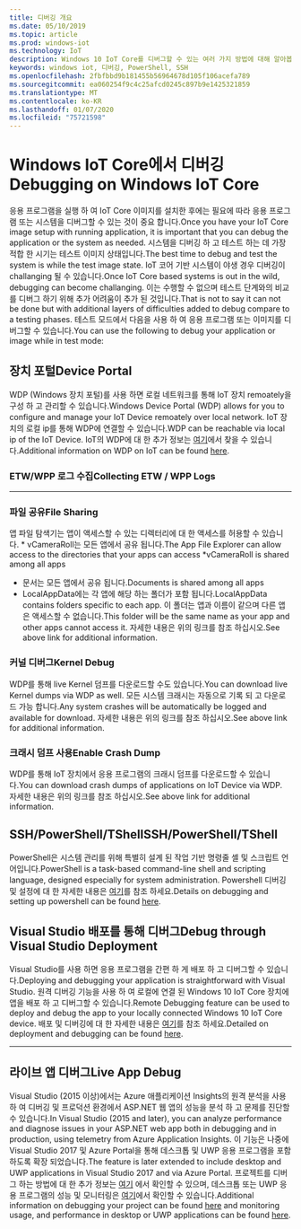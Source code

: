 ```yaml
---
title: 디버깅 개요
ms.date: 05/10/2019
ms.topic: article
ms.prod: windows-iot
ms.technology: IoT
description: Windows 10 IoT Core를 디버그할 수 있는 여러 가지 방법에 대해 알아봅니다.
keywords: windows iot, 디버깅, PowerShell, SSH
ms.openlocfilehash: 2fbfbbd9b181455b56964678d105f106acefa789
ms.sourcegitcommit: ea060254f9c4c25afcd0245c897b9e1425321859
ms.translationtype: MT
ms.contentlocale: ko-KR
ms.lasthandoff: 01/07/2020
ms.locfileid: "75721598"
---
```

# <a name="debugging-on-windows-iot-core"></a><span data-ttu-id="9a72b-104">Windows IoT Core에서 디버깅</span><span class="sxs-lookup"><span data-stu-id="9a72b-104">Debugging on Windows IoT Core</span></span>
<span data-ttu-id="9a72b-105">응용 프로그램을 실행 하 여 IoT Core 이미지를 설치한 후에는 필요에 따라 응용 프로그램 또는 시스템을 디버그할 수 있는 것이 중요 합니다.</span><span class="sxs-lookup"><span data-stu-id="9a72b-105">Once you have your IoT Core image setup with running application, it is important that you can debug the application or the system as needed.</span></span> <span data-ttu-id="9a72b-106">시스템을 디버깅 하 고 테스트 하는 데 가장 적합 한 시기는 테스트 이미지 상태입니다.</span><span class="sxs-lookup"><span data-stu-id="9a72b-106">The best time to debug and test the system is while the test image state.</span></span> <span data-ttu-id="9a72b-107">IoT 코어 기반 시스템이 야생 경우 디버깅이 challanging 될 수 있습니다.</span><span class="sxs-lookup"><span data-stu-id="9a72b-107">Once IoT Core based systems is out in the wild, debugging can become challanging.</span></span> <span data-ttu-id="9a72b-108">이는 수행할 수 없으며 테스트 단계와의 비교를 디버그 하기 위해 추가 어려움이 추가 된 것입니다.</span><span class="sxs-lookup"><span data-stu-id="9a72b-108">That is not to say it can not be done but with additional layers of difficulties added to debug compare to a testing phases.</span></span> <span data-ttu-id="9a72b-109">테스트 모드에서 다음을 사용 하 여 응용 프로그램 또는 이미지를 디버그할 수 있습니다.</span><span class="sxs-lookup"><span data-stu-id="9a72b-109">You can use the following to debug your application or image while in test mode:</span></span>

## <a name="device-portal"></a><span data-ttu-id="9a72b-110">장치 포털</span><span class="sxs-lookup"><span data-stu-id="9a72b-110">Device Portal</span></span>
<span data-ttu-id="9a72b-111">WDP (Windows 장치 포털)를 사용 하면 로컬 네트워크를 통해 IoT 장치 remoately을 구성 하 고 관리할 수 있습니다.</span><span class="sxs-lookup"><span data-stu-id="9a72b-111">Windows Device Portal (WDP) allows for you to configure and manage your IoT Device remoately over local network.</span></span> <span data-ttu-id="9a72b-112">IoT 장치의 로컬 ip를 통해 WDP에 연결할 수 있습니다.</span><span class="sxs-lookup"><span data-stu-id="9a72b-112">WDP can be reachable via local ip of the IoT Device.</span></span> <span data-ttu-id="9a72b-113">IoT의 WDP에 대 한 추가 정보는 [여기](https://docs.microsoft.com/windows/iot-core/manage-your-device/DevicePortal)에서 찾을 수 있습니다.</span><span class="sxs-lookup"><span data-stu-id="9a72b-113">Additional information on WDP on IoT can be found [here](https://docs.microsoft.com/windows/iot-core/manage-your-device/DevicePortal).</span></span>

### <a name="collecting-etw--wpp-logs"></a><span data-ttu-id="9a72b-114">ETW/WPP 로그 수집</span><span class="sxs-lookup"><span data-stu-id="9a72b-114">Collecting ETW / WPP Logs</span></span> 
-----

### <a name="file-sharing"></a><span data-ttu-id="9a72b-115">파일 공유</span><span class="sxs-lookup"><span data-stu-id="9a72b-115">File Sharing</span></span>
<span data-ttu-id="9a72b-116">앱 파일 탐색기는 앱이 액세스할 수 있는 디렉터리에 대 한 액세스를 허용할 수 있습니다. \* vCameraRoll는 모든 앱에서 공유 됩니다.</span><span class="sxs-lookup"><span data-stu-id="9a72b-116">The App File Explorer can allow access to the directories that your apps can access \*vCameraRoll is shared among all apps</span></span>
* <span data-ttu-id="9a72b-117">문서는 모든 앱에서 공유 됩니다.</span><span class="sxs-lookup"><span data-stu-id="9a72b-117">Documents is shared among all apps</span></span>
* <span data-ttu-id="9a72b-118">LocalAppData에는 각 앱에 해당 하는 폴더가 포함 됩니다.</span><span class="sxs-lookup"><span data-stu-id="9a72b-118">LocalAppData contains folders specific to each app.</span></span> <span data-ttu-id="9a72b-119">이 폴더는 앱과 이름이 같으며 다른 앱은 액세스할 수 없습니다.</span><span class="sxs-lookup"><span data-stu-id="9a72b-119">This folder will be the same name as your app and other apps cannot access it.</span></span>
<span data-ttu-id="9a72b-120">자세한 내용은 위의 링크를 참조 하십시오.</span><span class="sxs-lookup"><span data-stu-id="9a72b-120">See above link for additional information.</span></span>

### <a name="kernel-debug"></a><span data-ttu-id="9a72b-121">커널 디버그</span><span class="sxs-lookup"><span data-stu-id="9a72b-121">Kernel Debug</span></span>
<span data-ttu-id="9a72b-122">WDP를 통해 live Kernel 덤프를 다운로드할 수도 있습니다.</span><span class="sxs-lookup"><span data-stu-id="9a72b-122">You can download live Kernel dumps via WDP as well.</span></span> <span data-ttu-id="9a72b-123">모든 시스템 크래시는 자동으로 기록 되 고 다운로드 가능 합니다.</span><span class="sxs-lookup"><span data-stu-id="9a72b-123">Any system crashes will be automatically be logged and available for download.</span></span> <span data-ttu-id="9a72b-124">자세한 내용은 위의 링크를 참조 하십시오.</span><span class="sxs-lookup"><span data-stu-id="9a72b-124">See above link for additional information.</span></span>

### <a name="enable-crash-dump"></a><span data-ttu-id="9a72b-125">크래시 덤프 사용</span><span class="sxs-lookup"><span data-stu-id="9a72b-125">Enable Crash Dump</span></span>
<span data-ttu-id="9a72b-126">WDP를 통해 IoT 장치에서 응용 프로그램의 크래시 덤프를 다운로드할 수 있습니다.</span><span class="sxs-lookup"><span data-stu-id="9a72b-126">You can download crash dumps of applications on IoT Device via WDP.</span></span> <span data-ttu-id="9a72b-127">자세한 내용은 위의 링크를 참조 하십시오.</span><span class="sxs-lookup"><span data-stu-id="9a72b-127">See above link for additional information.</span></span>

## <a name="sshpowershelltshell"></a><span data-ttu-id="9a72b-128">SSH/PowerShell/TShell</span><span class="sxs-lookup"><span data-stu-id="9a72b-128">SSH/PowerShell/TShell</span></span>
<span data-ttu-id="9a72b-129">PowerShell은 시스템 관리를 위해 특별히 설계 된 작업 기반 명령줄 셸 및 스크립트 언어입니다.</span><span class="sxs-lookup"><span data-stu-id="9a72b-129">PowerShell is a task-based command-line shell and scripting language, designed especially for system administration.</span></span> <span data-ttu-id="9a72b-130">Powershell 디버깅 및 설정에 대 한 자세한 내용은 [여기](../connect-your-device/powershell.md)를 참조 하세요.</span><span class="sxs-lookup"><span data-stu-id="9a72b-130">Details on debugging and setting up powershell can be found [here](../connect-your-device/powershell.md).</span></span>

## <a name="debug-through-visual-studio-deployment"></a><span data-ttu-id="9a72b-131">Visual Studio 배포를 통해 디버그</span><span class="sxs-lookup"><span data-stu-id="9a72b-131">Debug through Visual Studio Deployment</span></span>
<span data-ttu-id="9a72b-132">Visual Studio를 사용 하면 응용 프로그램을 간편 하 게 배포 하 고 디버그할 수 있습니다.</span><span class="sxs-lookup"><span data-stu-id="9a72b-132">Deploying and debugging your application is straightforward with Visual Studio.</span></span> <span data-ttu-id="9a72b-133">원격 디버깅 기능을 사용 하 여 로컬에 연결 된 Windows 10 IoT Core 장치에 앱을 배포 하 고 디버그할 수 있습니다.</span><span class="sxs-lookup"><span data-stu-id="9a72b-133">Remote Debugging feature can be used to deploy and debug the app to your locally connected Windows 10 IoT Core device.</span></span> <span data-ttu-id="9a72b-134">배포 및 디버깅에 대 한 자세한 내용은 [여기](../develop-your-app/RemoteDebugging.md)를 참조 하세요.</span><span class="sxs-lookup"><span data-stu-id="9a72b-134">Detailed on deployment and debugging can be found [here](../develop-your-app/RemoteDebugging.md).</span></span>

-----
## <a name="live-app-debug"></a><span data-ttu-id="9a72b-135">라이브 앱 디버그</span><span class="sxs-lookup"><span data-stu-id="9a72b-135">Live App Debug</span></span>
<span data-ttu-id="9a72b-136">Visual Studio (2015 이상)에서는 Azure 애플리케이션 Insights의 원격 분석을 사용 하 여 디버깅 및 프로덕션 환경에서 ASP.NET 웹 앱의 성능을 분석 하 고 문제를 진단할 수 있습니다.</span><span class="sxs-lookup"><span data-stu-id="9a72b-136">In Visual Studio (2015 and later), you can analyze performance and diagnose issues in your ASP.NET web app both in debugging and in production, using telemetry from Azure Application Insights.</span></span> <span data-ttu-id="9a72b-137">이 기능은 나중에 Visual Studio 2017 및 Azure Portal을 통해 데스크톱 및 UWP 응용 프로그램을 포함 하도록 확장 되었습니다.</span><span class="sxs-lookup"><span data-stu-id="9a72b-137">The feature is later extended to include desktop and UWP applications in Visual Studio 2017 and via Azure Portal.</span></span> <span data-ttu-id="9a72b-138">프로젝트를 디버그 하는 방법에 대 한 추가 정보는 [여기](https://docs.microsoft.com/azure/azure-monitor/app/visual-studio) 에서 확인할 수 있으며, 데스크톱 또는 UWP 응용 프로그램의 성능 및 모니터링은 [여기](https://docs.microsoft.com/azure/azure-monitor/app/windows-desktop)에서 확인할 수 있습니다.</span><span class="sxs-lookup"><span data-stu-id="9a72b-138">Additional information on debugging your project can be found [here](https://docs.microsoft.com/azure/azure-monitor/app/visual-studio) and monitoring usage, and performance in desktop or UWP applications can be found [here](https://docs.microsoft.com/azure/azure-monitor/app/windows-desktop).</span></span>
